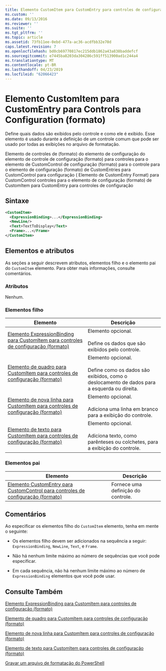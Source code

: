 ```yaml
---
title: Elemento CustomItem para CustomEntry para controles de configuração (formato) | Microsoft Docs
ms.custom: ''
ms.date: 09/13/2016
ms.reviewer: ''
ms.suite: ''
ms.tgt_pltfrm: ''
ms.topic: article
ms.assetid: 73fb11ee-0ebd-477a-ac36-acdfbb32e70d
caps.latest.revision: 7
ms.openlocfilehash: bd0cb69770817ec215ddb1862a43a838baddefcf
ms.sourcegitcommit: e7445ba8203da304286c591ff513900ad1c244a4
ms.translationtype: MT
ms.contentlocale: pt-BR
ms.lasthandoff: 04/23/2019
ms.locfileid: "62066423"
---
```

# <a name="customitem-element-for-customentry-for-controls-for-configuration-format"></a>Elemento CustomItem para CustomEntry para Controls para Configuration (formato)

Define quais dados são exibidos pelo controle e como ele é exibido. Esse elemento é usado durante a definição de um controle comum que pode ser usado por todas as exibições no arquivo de formatação.

Elemento de controles de (formato) do elemento de configuração do elemento de controle de configuração (formato) para controles para o elemento de CustomControl de configuração (formato) para o controle para o elemento de configuração (formato) de CustomEntries para CustomControl para configuração ( Elemento de CustomEntry Format) para CustomControl controles para o elemento de configuração (formato) de CustomItem para CustomEntry para controles de configuração

## <a name="syntax"></a>Sintaxe

```xml
<CustomItem>
  <ExpressionBinding>...</ExpressionBinding>
  <NewLine/>
  <Text>TextToDisplay</Text>
  <Frame>...</Frame>
</CustomItem>
```

## <a name="attributes-and-elements"></a>Elementos e atributos

As seções a seguir descrevem atributos, elementos filho e o elemento pai do `CustomItem` elemento. Para obter mais informações, consulte comentários.

### <a name="attributes"></a>Atributos

Nenhum.

### <a name="child-elements"></a>Elementos filho

|Elemento|Descrição|
|-------------|-----------------|
|[Elemento ExpressionBinding para CustomItem para controles de configuração (formato)](./expressionbinding-element-for-customitem-for-controls-for-configuration-format.md)|Elemento opcional.<br /><br /> Define os dados que são exibidos pelo controle.|
|[Elemento de quadro para CustomItem para controles de configuração (formato)](./frame-element-for-customitem-for-controls-for-configuration-format.md)|Elemento opcional.<br /><br /> Define como os dados são exibidos, como o deslocamento de dados para a esquerda ou direita.|
|[Elemento de nova linha para CustomItem para controles de configuração (formato)](./newline-element-for-customitem-for-controls-for-configuration-format.md)|Elemento opcional.<br /><br /> Adiciona uma linha em branco para a exibição do controle.|
|[Elemento de texto para CustomItem para controles de configuração (formato)](./text-element-for-customitem-for-controls-for-configuration-format.md)|Elemento opcional.<br /><br /> Adiciona texto, como parênteses ou colchetes, para a exibição do controle.|

### <a name="parent-elements"></a>Elementos pai

|Elemento|Descrição|
|-------------|-----------------|
|[Elemento CustomEntry para CustomControl para controles de configuração (formato)](./customentry-element-for-customcontrol-for-controls-for-configuration-format.md)|Fornece uma definição do controle.|

## <a name="remarks"></a>Comentários

Ao especificar os elementos filho do `CustomItem` elemento, tenha em mente o seguinte:

- Os elementos filho devem ser adicionados na sequência a seguir: `ExpressionBinding`, `NewLine`, `Text`, e `Frame`.

- Não há nenhum limite máximo ao número de sequências que você pode especificar.

- Em cada sequência, não há nenhum limite máximo ao número de `ExpressionBinding` elementos que você pode usar.

## <a name="see-also"></a>Consulte Também

[Elemento ExpressionBinding para CustomItem para controles de configuração (formato)](./expressionbinding-element-for-customitem-for-controls-for-configuration-format.md)

[Elemento de quadro para CustomItem para controles de configuração (formato)](./frame-element-for-customitem-for-controls-for-configuration-format.md)

[Elemento de nova linha para CustomItem para controles de configuração (formato)](./newline-element-for-customitem-for-controls-for-configuration-format.md)

[Elemento de texto para CustomItem para controles de configuração (formato)](./text-element-for-customitem-for-controls-for-configuration-format.md)

[Gravar um arquivo de formatação do PowerShell](./writing-a-powershell-formatting-file.md)

